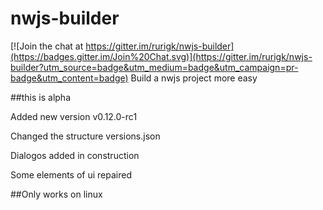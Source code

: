 # nwjs-builder

[![Join the chat at https://gitter.im/rurigk/nwjs-builder](https://badges.gitter.im/Join%20Chat.svg)](https://gitter.im/rurigk/nwjs-builder?utm_source=badge&utm_medium=badge&utm_campaign=pr-badge&utm_content=badge)
Build a nwjs project more easy

##this is alpha

Added new version v0.12.0-rc1

Changed the structure versions.json

Dialogos added in construction

Some elements of ui repaired

##Only works on linux
